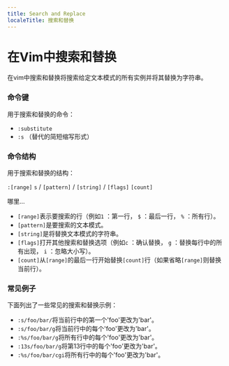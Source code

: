 ```yaml
---
title: Search and Replace
localeTitle: 搜索和替换
---
```

# 在Vim中搜索和替换

在vim中搜索和替换将搜索给定文本模式的所有实例并将其替换为字符串。

### 命令键

用于搜索和替换的命令：

*   `:substitute`
*   `:s` （替代的简短缩写形式）

### 命令结构

用于搜索和替换的结构：

`:[range]` `s` / `[pattern]` / `[string]` / `[flags]` `[count]`

哪里…

*   `[range]`表示要搜索的行（例如`1` ：第一行， `$` ：最后一行， `%` ：所有行）。
*   `[pattern]`是要搜索的文本模式。
*   `[string]`是将替换文本模式的字符串。
*   `[flags]`打开其他搜索和替换选项（例如`c` ：确认替换， `g` ：替换每行中的所有出现， `i` ：忽略大小写）。
*   `[count]`从`[range]`的最后一行开始替换`[count]`行（如果省略`[range]`则替换当前行）。

### 常见例子

下面列出了一些常见的搜索和替换示例：

*   `:s/foo/bar/`将当前行中的第一个'foo'更改为'bar'。
*   `:s/foo/bar/g`将当前行中的每个'foo'更改为'bar'。
*   `:%s/foo/bar/g`将所有行中的每个'foo'更改为'bar'。
*   `:13s/foo/bar/g`将第13行中的每个'foo'更改为'bar'。
*   `:%s/foo/bar/cgi`将所有行中的每个'foo'更改为'bar'。